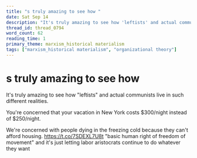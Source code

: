 ```yaml
---
title: "s truly amazing to see how "
date: Sat Sep 14
description: "It's truly amazing to see how 'leftists' and actual communists live in such different realities."
thread_id: thread_0794
word_count: 62
reading_time: 1
primary_theme: marxism_historical materialism
tags: ["marxism_historical materialism", "organizational theory"]
---
```


# s truly amazing to see how 

It's truly amazing to see how "leftists" and actual communists live in such different realities.

You're concerned that your vacation in New York costs $300/night instead of $250/night.

We're concerned with people dying in the freezing cold because they can't afford housing. https://t.co/7SDEXL7U8t "basic human right of freedom of movement" and it's just letting labor aristocrats continue to do whatever they want